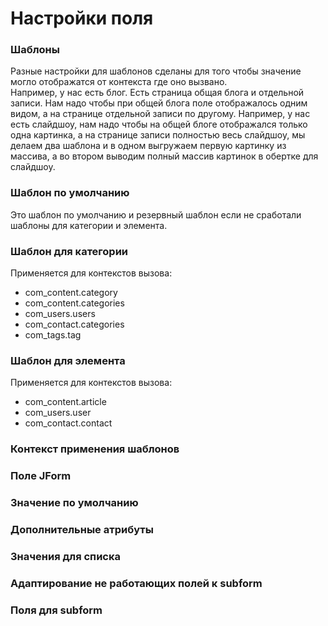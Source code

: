 # Настройки поля

### Шаблоны
Разные настройки для шаблонов сделаны для того чтобы значение могло отображатся от контекста где оно вызвано. <br/>
Например, у нас есть блог. Есть страница общая блога и отдельной записи. Нам надо чтобы при общей блога поле отображалось одним видом, а на странице отдельной записи по другому. Например, у нас есть слайдшоу, нам надо чтобы на общей блоге отображался только одна картинка, а на странице записи полностью весь слайдшоу, мы делаем два шаблона и в одном выгружаем первую картинку из массива, а во втором выводим полный массив картинок в обертке для слайдшоу.


### Шаблон по умолчанию
Это шаблон по умолчанию и резервный шаблон если не сработали шаблоны для категории и элемента.


### Шаблон для категории
Применяется для контекстов вызова:
- com_content.category 
- com_content.categories
- com_users.users
- com_contact.categories
- com_tags.tag


### Шаблон для элемента
Применяется для контекстов вызова:
- com_content.article
- com_users.user
- com_contact.contact


### Контекст применения шаблонов


### Поле JForm


### Значение по умолчанию


### Дополнительные атрибуты


### Значения для списка


### Адаптирование не работающих полей к subform


### Поля для subform